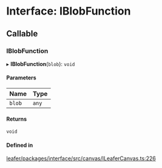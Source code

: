 # Interface: IBlobFunction

## Callable

### IBlobFunction

▸ **IBlobFunction**(`blob`): `void`

#### Parameters

| Name | Type |
| :------ | :------ |
| `blob` | `any` |

#### Returns

`void`

#### Defined in

[leafer/packages/interface/src/canvas/ILeaferCanvas.ts:226](https://github.com/leaferjs/leafer/blob/c7e50b8/packages/interface/src/canvas/ILeaferCanvas.ts#L226)
